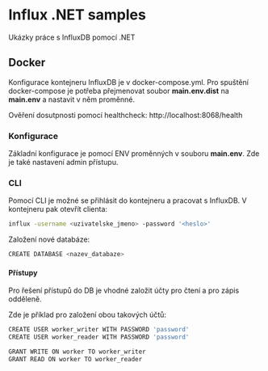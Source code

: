 ﻿# Influx .NET samples
Ukázky práce s InfluxDB pomocí .NET

## Docker
Konfigurace kontejneru InfluxDB je v docker-compose.yml.
Pro spuštění docker-compose je potřeba přejmenovat soubor **main.env.dist** na **main.env** a nastavit v něm proměnné.

Ověření dosutpnosti pomocí healthcheck: http://localhost:8068/health

### Konfigurace
Základní konfigurace je pomocí ENV proměnných v souboru **main.env**.
Zde je také nastavení admin přístupu.

### CLI
Pomocí CLI je možné se přihlásit do kontejneru a pracovat s InfluxDB.
V kontejneru pak otevřít clienta:
```bash
influx -username <uzivatelske_jmeno> -password '<heslo>'
```
Založení nové databáze:
```bash
CREATE DATABASE <nazev_databaze>
``` 
#### Přístupy
Pro řešení přístupů do DB je vhodné založit účty pro čtení a pro zápis odděleně.

Zde je příklad pro založení obou takových účtů:
```bash
CREATE USER worker_writer WITH PASSWORD 'password'
CREATE USER worker_reader WITH PASSWORD 'password'

GRANT WRITE ON worker TO worker_writer
GRANT READ ON worker TO worker_reader
``` 


